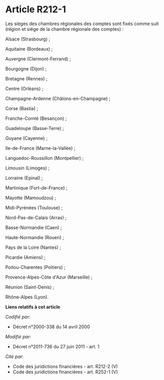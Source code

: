 # Article R212-1

Les sièges des chambres régionales des comptes sont fixés comme suit (région et siège de la chambre régionale des comptes) : 

Alsace (Strasbourg) ; 

Aquitaine (Bordeaux) ; 

Auvergne (Clermont-Ferrand) ; 

Bourgogne (Dijon) ; 

Bretagne (Rennes) ; 

Centre (Orléans) ; 

Champagne-Ardenne (Châlons-en-Champagne) ; 

Corse (Bastia) ; 

Franche-Comté (Besançon) ; 

Guadeloupe (Basse-Terre) ; 

Guyane (Cayenne) ; 

Ile-de-France (Marne-la-Vallée) ; 

Languedoc-Roussillon (Montpellier) ; 

Limousin (Limoges) ; 

Lorraine (Epinal) ;

Martinique (Fort-de-France) ;

Mayotte (Mamoudzou) ; 

Midi-Pyrénées (Toulouse) ; 

Nord-Pas-de-Calais (Arras) ; 

Basse-Normandie (Caen) ; 

Haute-Normandie (Rouen) ; 

Pays de la Loire (Nantes) ; 

Picardie (Amiens) ; 

Poitou-Charentes (Poitiers) ; 

Provence-Alpes-Côte d'Azur (Marseille) ; 

Réunion (Saint-Denis) ; 

Rhône-Alpes (Lyon).

**Liens relatifs à cet article**

_Codifié par_:

  - Décret n°2000-338 du 14 avril 2000

_Modifié par_:

  - Décret n°2011-736 du 27 juin 2011 - art. 1

_Cité par_:

  - Code des juridictions financières - art. R212-2 (V)
  - Code des juridictions financières - art. R252-1 (V)

